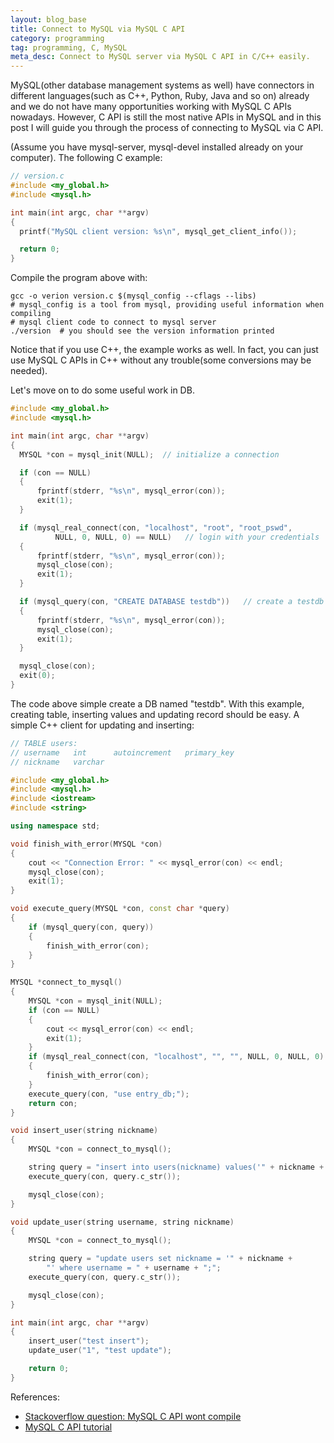 ```yaml
---
layout: blog_base
title: Connect to MySQL via MySQL C API
category: programming
tag: programming, C, MySQL
meta_desc: Connect to MySQL server via MySQL C API in C/C++ easily.
---
```


MySQL(other database management systems as well) have connectors in different languages(such as C++, Python, Ruby, Java and so on) already and we do not have many opportunities working with MySQL C APIs nowadays. However, C API is still the most native APIs in MySQL and in this post I will guide you through the process of connecting to MySQL via C API.

(Assume you have mysql-server, mysql-devel installed already on your computer). The following C example:

```c
// version.c
#include <my_global.h>
#include <mysql.h>

int main(int argc, char **argv)
{
  printf("MySQL client version: %s\n", mysql_get_client_info());

  return 0;
}
```

Compile the program above with:

```
gcc -o verion version.c $(mysql_config --cflags --libs)
# mysql_config is a tool from mysql, providing useful information when compiling
# mysql client code to connect to mysql server
./version  # you should see the version information printed
```

Notice that if you use C++, the example works as well. In fact, you can just use MySQL C APIs in C++ without any trouble(some conversions may be needed).

Let's move on to do some useful work in DB.

```c
#include <my_global.h>
#include <mysql.h>

int main(int argc, char **argv)
{  
  MYSQL *con = mysql_init(NULL);  // initialize a connection

  if (con == NULL) 
  {
      fprintf(stderr, "%s\n", mysql_error(con));
      exit(1);
  }

  if (mysql_real_connect(con, "localhost", "root", "root_pswd", 
          NULL, 0, NULL, 0) == NULL)   // login with your credentials
  {
      fprintf(stderr, "%s\n", mysql_error(con));
      mysql_close(con);
      exit(1);
  }  

  if (mysql_query(con, "CREATE DATABASE testdb"))   // create a testdb
  {
      fprintf(stderr, "%s\n", mysql_error(con));
      mysql_close(con);
      exit(1);
  }

  mysql_close(con);
  exit(0);
}
```

The code above simple create a DB named "testdb". With this example, creating table, inserting values and updating record should be easy. A simple C++ client for updating and inserting:

```cpp
// TABLE users:
// username   int      autoincrement   primary_key
// nickname   varchar

#include <my_global.h>
#include <mysql.h>
#include <iostream>
#include <string>

using namespace std;

void finish_with_error(MYSQL *con)
{
    cout << "Connection Error: " << mysql_error(con) << endl;
    mysql_close(con);
    exit(1);
}

void execute_query(MYSQL *con, const char *query)
{
    if (mysql_query(con, query))
    {
        finish_with_error(con);
    }
}

MYSQL *connect_to_mysql()
{
    MYSQL *con = mysql_init(NULL);
    if (con == NULL)
    {
        cout << mysql_error(con) << endl;
        exit(1);
    }
    if (mysql_real_connect(con, "localhost", "", "", NULL, 0, NULL, 0) == NULL)
    {
        finish_with_error(con);
    }
    execute_query(con, "use entry_db;");
    return con;
}

void insert_user(string nickname)
{
    MYSQL *con = connect_to_mysql();

    string query = "insert into users(nickname) values('" + nickname + "');";
    execute_query(con, query.c_str());

    mysql_close(con);
}

void update_user(string username, string nickname)
{
    MYSQL *con = connect_to_mysql();

    string query = "update users set nickname = '" + nickname +
        "' where username = " + username + ";";
    execute_query(con, query.c_str());

    mysql_close(con);
}

int main(int argc, char **argv)
{
    insert_user("test insert");
    update_user("1", "test update");

    return 0;
}
```

References:

* [Stackoverflow question: MySQL C API wont compile](http://stackoverflow.com/questions/3396181/gcc-wont-compile-and-run-mysql-c-libraries)
* [MySQL C API tutorial](http://zetcode.com/db/mysqlc/)
